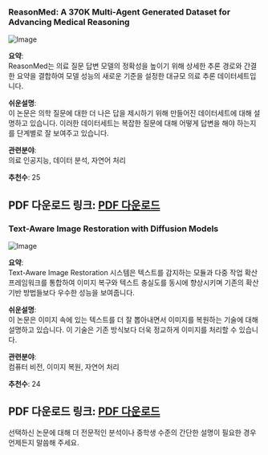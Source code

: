 ### ReasonMed: A 370K Multi-Agent Generated Dataset for Advancing Medical Reasoning

![Image](https://cdn-thumbnails.huggingface.co/social-thumbnails/papers/2506.09513.png)

**요약**:  
ReasonMed는 의료 질문 답변 모델의 정확성을 높이기 위해 상세한 추론 경로와 간결한 요약을 결합하여 모델 성능의 새로운 기준을 설정한 대규모 의료 추론 데이터세트입니다.

**쉬운설명**:  
이 논문은 의학 질문에 대한 더 나은 답을 제시하기 위해 만들어진 데이터세트에 대해 설명하고 있습니다. 이러한 데이터세트는 복잡한 질문에 대해 어떻게 답변을 해야 하는지를 단계별로 잘 보여주고 있습니다.

**관련분야**:  
의료 인공지능, 데이터 분석, 자연어 처리

**추천수**: 25

**PDF 다운로드 링크**: [PDF 다운로드](https://arxiv.org/pdf/2506.09513)
---

### Text-Aware Image Restoration with Diffusion Models

![Image](https://cdn-thumbnails.huggingface.co/social-thumbnails/papers/2506.09993.png)

**요약**:  
Text-Aware Image Restoration 시스템은 텍스트를 감지하는 모듈과 다중 작업 확산 프레임워크를 통합하여 이미지 복구와 텍스트 충실도를 동시에 향상시키며 기존의 확산 기반 방법들보다 우수한 성능을 보여줍니다.

**쉬운설명**:  
이 논문은 이미지 속에 있는 텍스트를 더 잘 뽑아내면서 이미지를 복원하는 기술에 대해 설명하고 있습니다. 이 기술은 기존 방식보다 더욱 정교하게 이미지를 처리할 수 있습니다.

**관련분야**:  
컴퓨터 비전, 이미지 복원, 자연어 처리

**추천수**: 24

**PDF 다운로드 링크**: [PDF 다운로드](https://arxiv.org/pdf/2506.09993)
---

선택하신 논문에 대해 더 전문적인 분석이나 중학생 수준의 간단한 설명이 필요한 경우 언제든지 말씀해 주세요.